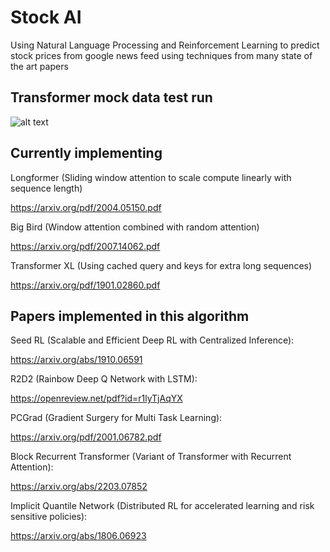 
# Stock AI


Using Natural Language Processing and Reinforcement Learning to predict stock prices from 
google news feed using techniques from many state of the art papers


## Transformer mock data test run

![alt text](https://github.com/YHL04/stockai/blob/master/plots/transformer.png)


## Currently implementing


Longformer (Sliding window attention to scale compute linearly with sequence length)

https://arxiv.org/pdf/2004.05150.pdf

Big Bird (Window attention combined with random attention)

https://arxiv.org/pdf/2007.14062.pdf

Transformer XL (Using cached query and keys for extra long sequences)

https://arxiv.org/pdf/1901.02860.pdf


## Papers implemented in this algorithm


Seed RL (Scalable and Efficient Deep RL with Centralized Inference): 

https://arxiv.org/abs/1910.06591

R2D2 (Rainbow Deep Q Network with LSTM): 

https://openreview.net/pdf?id=r1lyTjAqYX

PCGrad (Gradient Surgery for Multi Task Learning):  

https://arxiv.org/pdf/2001.06782.pdf

Block Recurrent Transformer (Variant of Transformer with Recurrent Attention): 

https://arxiv.org/abs/2203.07852

Implicit Quantile Network (Distributed RL for accelerated learning and risk sensitive policies): 

https://arxiv.org/abs/1806.06923

